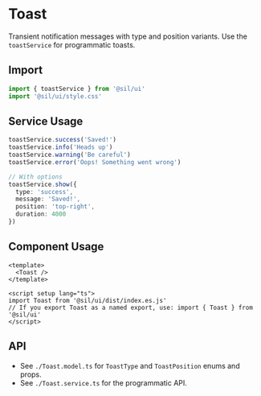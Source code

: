 # Toast

Transient notification messages with type and position variants. Use the `toastService` for programmatic toasts.

## Import

```ts
import { toastService } from '@sil/ui'
import '@sil/ui/style.css'
```

## Service Usage

```ts
toastService.success('Saved!')
toastService.info('Heads up')
toastService.warning('Be careful')
toastService.error('Oops! Something went wrong')

// With options
toastService.show({
  type: 'success',
  message: 'Saved!',
  position: 'top-right',
  duration: 4000
})
```

## Component Usage

```vue
<template>
  <Toast />
</template>

<script setup lang="ts">
import Toast from '@sil/ui/dist/index.es.js'
// If you export Toast as a named export, use: import { Toast } from '@sil/ui'
</script>
```

## API

- See `./Toast.model.ts` for `ToastType` and `ToastPosition` enums and props.
- See `./Toast.service.ts` for the programmatic API.
